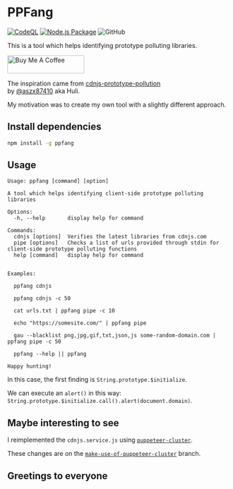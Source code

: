 # PPFang

[![CodeQL](https://github.com/acuciureanu/ppfang/actions/workflows/codeql-analysis.yml/badge.svg)](https://github.com/acuciureanu/ppfang/actions/workflows/codeql-analysis.yml) [![Node.js Package](https://github.com/acuciureanu/ppfang/actions/workflows/publish.yml/badge.svg)](https://github.com/acuciureanu/ppfang/actions/workflows/publish.yml) ![GitHub](https://img.shields.io/github/license/acuciureanu/ppfang)

This is a tool which helps identifying prototype polluting libraries.

<a href="https://www.buymeacoffee.com/alexcuciureanu" target="_blank"><img src="https://cdn.buymeacoffee.com/buttons/default-orange.png" alt="Buy Me A Coffee" height="41" width="174"></a>


The inspiration came from [cdnjs-prototype-pollution](https://github.com/aszx87410/cdnjs-prototype-pollution)\
by [@aszx87410](https://github.com/aszx87410) aka Huli.

My motivation was to create my own tool with a slightly different approach.

## Install dependencies

```sh
npm install -g ppfang
```

## Usage

```text
Usage: ppfang [command] [option]

A tool which helps identifying client-side prototype polluting libraries

Options:
  -h, --help       display help for command

Commands:
  cdnjs [options]  Verifies the latest libraries from cdnjs.com
  pipe [options]   Checks a list of urls provided through stdin for client-side prototype polluting functions
  help [command]   display help for command


Examples:

  ppfang cdnjs

  ppfang cdnjs -c 50

  cat urls.txt | ppfang pipe -c 10

  echo "https://somesite.com/" | ppfang pipe

  gau --blacklist png,jpg,gif,txt,json,js some-random-domain.com | ppfang pipe -c 50

  ppfang --help || ppfang

Happy hunting!
```

In this case, the first finding is `String.prototype.$initialize`.

We can execute an `alert()` in this way: `String.prototype.$initialize.call().alert(document.domain)`.

## Maybe interesting to see

I reimplemented the `cdnjs.service.js` using [`puppeteer-cluster`](https://github.com/thomasdondorf/puppeteer-cluster).

These changes are on the [`make-use-of-puppeteer-cluster`](https://github.com/acuciureanu/ppfang/tree/make-use-of-puppeteer-cluster) branch.

## Greetings to everyone
